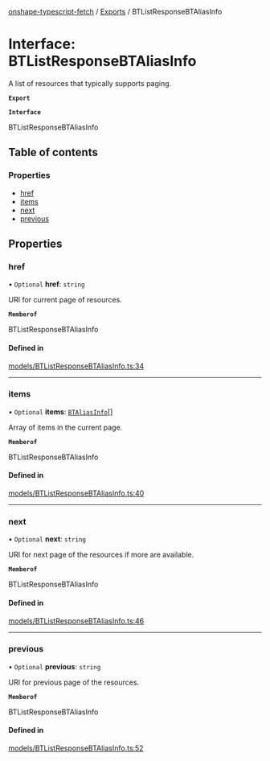 [onshape-typescript-fetch](../README.md) / [Exports](../modules.md) / BTListResponseBTAliasInfo

# Interface: BTListResponseBTAliasInfo

A list of resources that typically supports paging.

**`Export`**

**`Interface`**

BTListResponseBTAliasInfo

## Table of contents

### Properties

- [href](BTListResponseBTAliasInfo.md#href)
- [items](BTListResponseBTAliasInfo.md#items)
- [next](BTListResponseBTAliasInfo.md#next)
- [previous](BTListResponseBTAliasInfo.md#previous)

## Properties

### href

• `Optional` **href**: `string`

URI for current page of resources.

**`Memberof`**

BTListResponseBTAliasInfo

#### Defined in

[models/BTListResponseBTAliasInfo.ts:34](https://github.com/toebes/onshape-typescript-fetch/blob/3e11ae1/models/BTListResponseBTAliasInfo.ts#L34)

___

### items

• `Optional` **items**: [`BTAliasInfo`](BTAliasInfo.md)[]

Array of items in the current page.

**`Memberof`**

BTListResponseBTAliasInfo

#### Defined in

[models/BTListResponseBTAliasInfo.ts:40](https://github.com/toebes/onshape-typescript-fetch/blob/3e11ae1/models/BTListResponseBTAliasInfo.ts#L40)

___

### next

• `Optional` **next**: `string`

URI for next page of the resources if more are available.

**`Memberof`**

BTListResponseBTAliasInfo

#### Defined in

[models/BTListResponseBTAliasInfo.ts:46](https://github.com/toebes/onshape-typescript-fetch/blob/3e11ae1/models/BTListResponseBTAliasInfo.ts#L46)

___

### previous

• `Optional` **previous**: `string`

URI for previous page of the resources.

**`Memberof`**

BTListResponseBTAliasInfo

#### Defined in

[models/BTListResponseBTAliasInfo.ts:52](https://github.com/toebes/onshape-typescript-fetch/blob/3e11ae1/models/BTListResponseBTAliasInfo.ts#L52)
